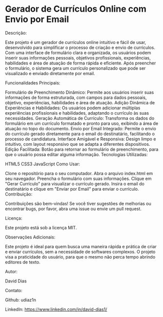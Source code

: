 # Gerador de Currículos Online com Envio por Email


Descrição:

Este projeto é um gerador de currículos online intuitivo e fácil de usar, desenvolvido para simplificar o processo de criação e envio de currículos. Com uma interface de formulário clara e organizada, os usuários podem inserir suas informações pessoais, objetivos profissionais, experiências, habilidades e área de atuação de forma rápida e eficiente. Após preencher o formulário, o sistema gera um currículo personalizado que pode ser visualizado e enviado diretamente por email.

Funcionalidades Principais:

Formulário de Preenchimento Dinâmico: Permite aos usuários inserir suas informações de forma estruturada, com campos para dados pessoais, objetivo, experiências, habilidades e área de atuação.
Adição Dinâmica de Experiências e Habilidades: Os usuários podem adicionar múltiplas experiências profissionais e habilidades, adaptando o currículo às suas necessidades.
Geração Automática de Currículo: Transforma os dados do formulário em um currículo formatado e pronto para uso, exibindo a área de atuação no topo do documento.
Envio por Email Integrado: Permite o envio do currículo gerado diretamente para o email do destinatário, facilitando o processo de candidatura.
Interface Amigável e Responsiva: Design limpo e intuitivo, com layout responsivo que se adapta a diferentes dispositivos.
Edição Facilitada: Botão para retornar ao formulário de preenchimento, para que o usuário possa editar alguma informação.
Tecnologias Utilizadas:

HTML5
CSS3
JavaScript
Como Usar:

Clone o repositório para o seu computador.
Abra o arquivo index.html em seu navegador.
Preencha o formulário com suas informações.
Clique em "Gerar Currículo" para visualizar o currículo gerado.
Insira o email do destinatário e clique em "Enviar por Email" para enviar o currículo.
Contribuição:

Contribuições são bem-vindas! Se você tiver sugestões de melhorias ou encontrar bugs, por favor, abra uma issue ou envie um pull request.

Licença:

Este projeto está sob a licença MIT.

Observações Adicionais:

Este projeto é ideal para quem busca uma maneira rápida e prática de criar e enviar currículos, sem a necessidade de softwares complexos.
O projeto visa a praticidade do usuário, para que o mesmo não perca tempo abrindo editores de texto.



Autor:

David Dias

Contato:

Github: udiaz1n

LinkedIn: https://www.linkedin.com/in/david-dias1/



